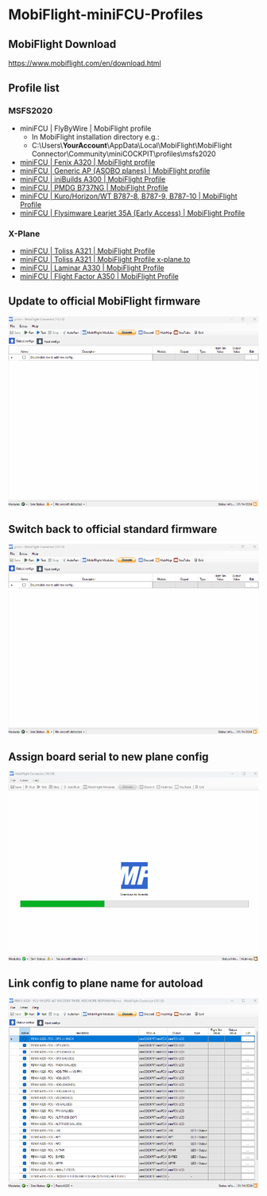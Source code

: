 # MobiFlight-miniFCU-Profiles

## MobiFlight Download
https://www.mobiflight.com/en/download.html

## Profile list

### MSFS2020
- miniFCU | FlyByWire | MobiFlight profile
  - In MobiFlight installation directory e.g.:
  - C:\Users\\**YourAccount**\AppData\Local\MobiFlight\MobiFlight Connector\Community\miniCOCKPIT\profiles\msfs2020
- [miniFCU | Fenix A320 | MobiFlight profile](https://flightsim.to/file/67139/fenix-a320-minicockpit-minifcu-mobiflight-profile-quartz-displays-full-installation)
- [miniFCU | Generic AP (ASOBO planes) | MobiFlight profile](https://flightsim.to/file/67143/generic-ap-asobo-planes-minicockpit-minifcu-mobiflight-profile-full-installation)
- [miniFCU | iniBuilds A300 | MobiFlight Profile](https://flightsim.to/file/66522/minifcu-inibuilds-a300-profile)
- [miniFCU | PMDG B737NG | MobiFlight Profile](https://flightsim.to/file/66653/pmdg-b737ng-minicockpit-minifcu-mobiflight-profiles)
- [miniFCU | Kuro/Horizon/WT B787-8, B787-9, B787-10 | MobiFlight Profile](https://flightsim.to/file/67371/wt-kuro-horizon-b787-minicockpit-minifcu-mobiflight-profiles)
- [miniFCU | Flysimware Learjet 35A (Early Access) | MobiFlight Profile](https://discord.com/channels/1183936462996127904/1194694498194825368)

### X-Plane
- [miniFCU | Toliss A321 | MobiFlight Profile](https://github.com/eric-schalk/MobiFlightProfiles/releases)
- [miniFCU | Toliss A321 | MobiFlight Profile x-plane.to](https://x-plane.to/file/1254/minifcu-mobiflight-profile-for-toliss-a321)
- [miniFCU | Laminar A330 | MobiFlight Profile](https://github.com/eric-schalk/MobiFlightProfiles/releases)
- [miniFCU | Flight Factor A350 | MobiFlight Profile](https://discord.com/channels/608690978081210392/1190043120914665542/1193208598298382417)

## Update to official MobiFlight firmware
![Update firmware](doc/UpdateFirmware.gif)

## Switch back to official standard firmware
![Reset firmware](doc/ResetFirmware.gif)

## Assign board serial to new plane config
![Assign board](doc/AssignBoard.gif)

## Link config to plane name for autoload
![Link config](doc/LinkConfig.gif)

